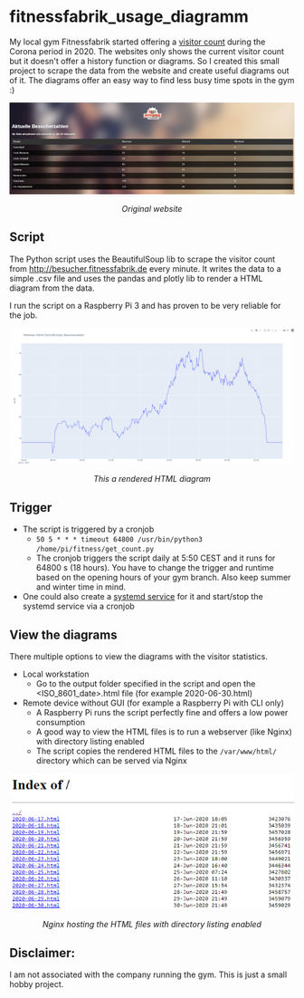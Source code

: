 # fitnessfabrik_usage_diagramm

My local gym Fitnessfabrik started offering a [visitor count](http://besucher.fitnessfabrik.de) during the Corona period in 2020. The websites only shows the current visitor count 
but it doesn't offer a history function or diagrams. So I created this small project to scrape the data from the website and create useful diagrams out of it. The diagrams offer an easy way to find less busy time spots in the gym :)

<p align="center">
  <img src="fitness_fabrik_visitor_count.png">
</p>
<p align="center">
     <em>Original website</em>
</p>

## Script

The Python script uses the BeautifulSoup lib to scrape the visitor count from http://besucher.fitnessfabrik.de every minute. It writes the data to a simple .csv file 
and uses the pandas and plotly lib to render a HTML diagram from the data.

I run the script on a Raspberry Pi 3 and has proven to be very reliable for the job.

<p align="center">
  <img src="sample_count.png">
</p>
<p align="center">
     <em>This a rendered HTML diagram</em>
</p>

## Trigger

* The script is triggered by a cronjob 
  * ```50 5 * * * timeout 64800 /usr/bin/python3 /home/pi/fitness/get_count.py```
  * The cronjob triggers the script daily at 5:50 CEST and it runs for 64800 s (18 hours). You have to change the trigger and runtime based on the opening hours of your gym branch.
    Also keep summer and winter time in mind. 
* One could also create a [systemd service](https://www.freedesktop.org/software/systemd/man/systemd.service.html) for it and start/stop the systemd service via a cronjob

##  View the diagrams

There multiple options to view the diagrams with the visitor statistics. 

* Local workstation
  * Go to the output folder specified in the script and open the <ISO_8601_date>.html file (for example 2020-06-30.html)  
* Remote device without GUI (for example a Raspberry Pi with CLI only)
  * A Raspberry Pi runs the script perfectly fine and offers a low power consumption
  * A good way to view the HTML files is to run a webserver (like Nginx) with directory listing enabled
  * The script copies the rendered HTML files to the ```/var/www/html/``` directory which can be served via Nginx

<p align="center">
  <img src="nginx_dir_listing.png">
</p>
<p align="center">
     <em>Nginx hosting the HTML files with directory listing enabled</em>
</p>

## Disclaimer:

I am not associated with the company running the gym. This is just a small hobby project.